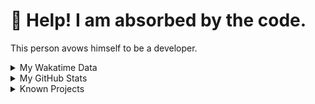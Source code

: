 # 🥺 Help! I am absorbed by the code. 

This person avows himself to be a developer.

<details>

<summary>My Wakatime Data</summary>

<!--START_SECTION:waka-->
![Lines of code](https://img.shields.io/badge/From%20Hello%20World%20I%27ve%20Written-7.4%20million%20lines%20of%20code-blue)

**🐱 My GitHub Data** 

> 📦 686.2 kB Used in GitHub's Storage 
 > 
> 🏆 954 Contributions in the Year 2023
 > 
> 🚫 Not Opted to Hire
 > 
> 📜 80 Public Repositories 
 > 
> 🔑 18 Private Repositories 
 > 
**I'm an Early 🐤** 

```text
🌞 Morning                1478 commits        ██████░░░░░░░░░░░░░░░░░░░   23.94 % 
🌆 Daytime                2554 commits        ██████████░░░░░░░░░░░░░░░   41.36 % 
🌃 Evening                2074 commits        ████████░░░░░░░░░░░░░░░░░   33.59 % 
🌙 Night                  69 commits          ░░░░░░░░░░░░░░░░░░░░░░░░░   01.12 % 
```
📅 **I'm Most Productive on Wednesday** 

```text
Monday                   720 commits         ███░░░░░░░░░░░░░░░░░░░░░░   11.66 % 
Tuesday                  1045 commits        ████░░░░░░░░░░░░░░░░░░░░░   16.92 % 
Wednesday                1058 commits        ████░░░░░░░░░░░░░░░░░░░░░   17.13 % 
Thursday                 843 commits         ███░░░░░░░░░░░░░░░░░░░░░░   13.65 % 
Friday                   939 commits         ████░░░░░░░░░░░░░░░░░░░░░   15.21 % 
Saturday                 843 commits         ███░░░░░░░░░░░░░░░░░░░░░░   13.65 % 
Sunday                   727 commits         ███░░░░░░░░░░░░░░░░░░░░░░   11.77 % 
```


**I Mostly Code in Go** 

```text
Go                       32 repos            █████████░░░░░░░░░░░░░░░░   34.41 % 
Python                   21 repos            ██████░░░░░░░░░░░░░░░░░░░   22.58 % 
HTML                     6 repos             ██░░░░░░░░░░░░░░░░░░░░░░░   06.45 % 
Dart                     2 repos             █░░░░░░░░░░░░░░░░░░░░░░░░   02.15 % 
TypeScript               1 repo              ░░░░░░░░░░░░░░░░░░░░░░░░░   01.08 % 
```



**Timeline**

![Lines of Code chart](https://raw.githubusercontent.com/cdfmlr/cdfmlr/master/assets/bar_graph.png)


 Last Updated on 29/06/2023 02:01:54 UTC
<!--END_SECTION:waka-->

</details>

<details>
 
 <summary>My GitHub Stats</summary>

[![CDFMLR's github stats](https://github-readme-stats.vercel.app/api?username=cdfmlr&count_private=true&show_icons=true)](https://github.com/anuraghazra/github-readme-stats)
 
</details>

<details>

<summary>Known Projects</summary>

[![Star History Chart](https://api.star-history.com/svg?repos=cdfmlr/pyflowchart,cdfmlr/muvtuber,cdfmlr/crud,cdfmlr/murecom-verse-1,cdfmlr/murecom-intro&type=Date)](https://star-history.com/#cdfmlr/pyflowchart&cdfmlr/muvtuber&cdfmlr/crud&cdfmlr/murecom-verse-1&cdfmlr/murecom-intro&Date)

 </details>
